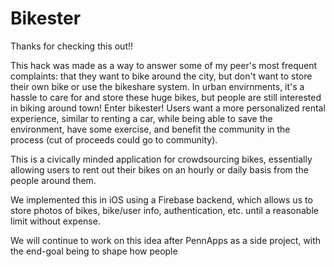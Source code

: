 # Bikester

Thanks for checking this out!!

This hack was made as a way to answer some of my peer's most frequent complaints: that they want to bike around the city, but
don't want to store their own bike or use the bikeshare system. In urban envirnments, it's a hassle to care for and store
these huge bikes, but people are still interested in biking around town! Enter bikester! Users want a more personalized rental 
experience, similar to renting a car, while being able to save the environment, have some exercise, and benefit the community 
in the process (cut of proceeds could go to community). 

This is a civically minded application for crowdsourcing bikes, essentially allowing users to rent out their bikes on an hourly
or daily basis from the people around them.

We implemented this in iOS using a Firebase backend, which allows us to store photos of bikes, bike/user info, 
authentication, etc. until a reasonable limit without expense. 

We will continue to work on this idea after PennApps as a side project, with the end-goal being to shape how people 
